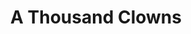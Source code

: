 ---
title: A Thousand Clowns
year: 1983
opening_date: 1983-01-21
closing_date: 1983-02-05
layout: productions
image:
image_caption:
image_credit:
playbill: 
category: 
Theatre: Theatre Jacksonville
Venue: Little Theatre
cast:
  Nick Burns: David Teitelman
  Murray Burns: Dean Philips
  Albert Amundson: Daniel Handler
  Sandra Markowitz: Celeste Lynch
  Arnold Burns: Abel Handler
  Leo Herman: Mark Snitzer
  Stage Manager: Mary Anne Murray
crew:
  Director: Ray Jensen
  Technical Director: Andrew J. Way
  Set Design: Andrew J. Way
  Lighting Design: Andrew J. Way
  Properties:
    - Amelia Senhausen
    - Chris Strickland
    - Pam Jackson
  Lighting Technician: Rusty Reynolds
  Sound Technician: Chris Strickland
  Sound Design: Tom Heffernan
  Key Grip: Dave Stillson
  Grips:
    - Randy Ball
    - Bob White
  Construction Crew:
    - Chris Strickland
    - Dean Philips
    - Mark Snitzer
    - Abel Handler
    - Catherine Handler
    - Claudia Hickens
    - Mike Lewis
    - Elizabeth Messengael
    - Stanley Constantini
    - Tom Heffernan
    - Dave Stillson
    - Rusty Reynolds
    - Mark Thomas
    - Steve Albano
    - Randy Ball
    - Ethel Lee
    - Joyce Block
    - Claudine Brennan
    - Pam Jackson
    - Shirley Cooke
  Cast Photos: Dick Kerekes
orchestra:
external_links:
---